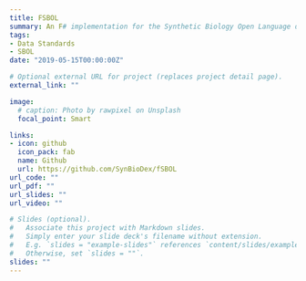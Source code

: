 ```yaml
---
title: FSBOL
summary: An F# implementation for the Synthetic Biology Open Language data structure
tags:
- Data Standards
- SBOL
date: "2019-05-15T00:00:00Z"

# Optional external URL for project (replaces project detail page).
external_link: ""

image:
  # caption: Photo by rawpixel on Unsplash
  focal_point: Smart

links:
- icon: github
  icon_pack: fab
  name: Github
  url: https://github.com/SynBioDex/fSBOL
url_code: ""
url_pdf: ""
url_slides: ""
url_video: ""

# Slides (optional).
#   Associate this project with Markdown slides.
#   Simply enter your slide deck's filename without extension.
#   E.g. `slides = "example-slides"` references `content/slides/example-slides.md`.
#   Otherwise, set `slides = ""`.
slides: ""
---
```


